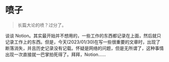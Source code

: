 # 喷子

> 长篇大论的喷？过分了。

谈谈 Notion。其实最开始并不想用的，一些工作的东西都记录在上面，然后就只记录工作上的东西。但是，今天(2023/01/30)在写一些很重要的文章时，出现了断落消失，并且历史记录没有记载。怀疑是网络的问题，但是无所谓了，这种事情出现一次直接就一巴掌拍死得了。拜拜，Notion……
